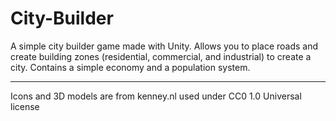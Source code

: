 # City-Builder

A simple city builder game made with Unity. Allows you to place roads and create building zones (residential, commercial, and industrial) to create a city.
Contains a simple economy and a population system.

----
Icons and 3D models are from kenney.nl used under CC0 1.0 Universal license
